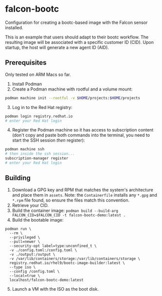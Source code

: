 # falcon-bootc

Configuration for creating a bootc-based image with the Falcon sensor installed.

This is an example that users should adapt to their bootc workflow. The resulting image will be
associated with a specific customer ID (CID). Upon startup, the host will generate a new agent ID (AID).

## Prerequisites

Only tested on ARM Macs so far.

1. Install Podman
2. Create a Podman machine with rootful and a volume mount:

```bash
podman machine init --rootful -v $HOME/projects:$HOME/projects
```

3. Log in to the Red Hat registry:

```bash
podman login registry.redhat.io
# enter your Red Hat login
```

4. Register the Podman machine so it has access to subscription content (don't copy and paste both commands into the terminal, you need to start the SSH session _then_ register):

```bash
podman machine ssh
# then inside the ssh session...
subscription-manager register
# enter your Red Hat login
```

## Building

1. Download a GPG key and RPM that matches the system's architecture and place them in `assets`. Note: the `Containerfile` installs any `*.gpg` and `*.rpm` file found, so ensure the files match this convention.
2. Retrieve your CID.
3. Build the container image: `podman build --build-arg FALCON_CID=$FALCON_CID -t falcon-bootc-demo:latest .`
4. Build the bootable image:

```
podman run \
  --rm \
  --privileged \
  --pull=newer \
  --security-opt label=type:unconfined_t \
  -v ./config.toml:/config.toml \
  -v ./output:/output \
  -v /var/lib/containers/storage:/var/lib/containers/storage \
  registry.redhat.io/rhel9/bootc-image-builder:latest \
  --type iso \
  --config /config.toml \
  --local=true \
  localhost/falcon-bootc-demo:latest
```

5. Launch a VM with the ISO as the boot disk.
